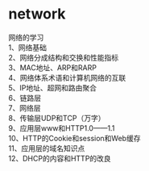 # network
网络的学习    
1、网络基础    
2、网络分成结构和交换和性能指标  
3、MAC地址、ARP和RARP  
4、网络体系术语和计算机网络的互联  
5、IP地址、超网和路由聚合  
6、链路层  
7、网络层  
8、传输层UDP和TCP（万字）  
9、应用层www和HTTP1.0——1.1  
10、HTTP的Cookie和session和Web缓存  
11、应用层的域名知识点  
12、DHCP的内容和HTTP的改良  

